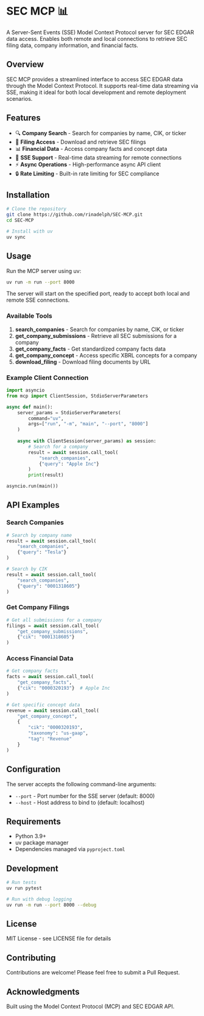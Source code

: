 # SEC MCP 📊

A Server-Sent Events (SSE) Model Context Protocol server for SEC EDGAR data access. Enables both remote and local connections to retrieve SEC filing data, company information, and financial facts.

## Overview

SEC MCP provides a streamlined interface to access SEC EDGAR data through the Model Context Protocol. It supports real-time data streaming via SSE, making it ideal for both local development and remote deployment scenarios.

## Features

- 🔍 **Company Search** - Search for companies by name, CIK, or ticker
- 📄 **Filing Access** - Download and retrieve SEC filings  
- 📊 **Financial Data** - Access company facts and concept data
- 🚀 **SSE Support** - Real-time data streaming for remote connections
- ⚡ **Async Operations** - High-performance async API client
- 🔒 **Rate Limiting** - Built-in rate limiting for SEC compliance

## Installation

```bash
# Clone the repository
git clone https://github.com/rinadelph/SEC-MCP.git
cd SEC-MCP

# Install with uv
uv sync
```

## Usage

Run the MCP server using uv:

```bash
uv run -m run --port 8000
```

The server will start on the specified port, ready to accept both local and remote SSE connections.

### Available Tools

1. **search_companies** - Search for companies by name, CIK, or ticker
2. **get_company_submissions** - Retrieve all SEC submissions for a company
3. **get_company_facts** - Get standardized company facts data
4. **get_company_concept** - Access specific XBRL concepts for a company
5. **download_filing** - Download filing documents by URL

### Example Client Connection

```python
import asyncio
from mcp import ClientSession, StdioServerParameters

async def main():
    server_params = StdioServerParameters(
        command="uv",
        args=["run", "-m", "main", "--port", "8000"]
    )
    
    async with ClientSession(server_params) as session:
        # Search for a company
        result = await session.call_tool(
            "search_companies",
            {"query": "Apple Inc"}
        )
        print(result)

asyncio.run(main())
```

## API Examples

### Search Companies
```python
# Search by company name
result = await session.call_tool(
    "search_companies",
    {"query": "Tesla"}
)

# Search by CIK
result = await session.call_tool(
    "search_companies", 
    {"query": "0001318605"}
)
```

### Get Company Filings
```python
# Get all submissions for a company
filings = await session.call_tool(
    "get_company_submissions",
    {"cik": "0001318605"}
)
```

### Access Financial Data
```python
# Get company facts
facts = await session.call_tool(
    "get_company_facts",
    {"cik": "0000320193"}  # Apple Inc
)

# Get specific concept data
revenue = await session.call_tool(
    "get_company_concept",
    {
        "cik": "0000320193",
        "taxonomy": "us-gaap", 
        "tag": "Revenue"
    }
)
```

## Configuration

The server accepts the following command-line arguments:

- `--port` - Port number for the SSE server (default: 8000)
- `--host` - Host address to bind to (default: localhost)

## Requirements

- Python 3.9+
- uv package manager
- Dependencies managed via `pyproject.toml`

## Development

```bash
# Run tests
uv run pytest

# Run with debug logging
uv run -m run --port 8000 --debug
```

## License

MIT License - see LICENSE file for details

## Contributing

Contributions are welcome! Please feel free to submit a Pull Request.

## Acknowledgments

Built using the Model Context Protocol (MCP) and SEC EDGAR API.